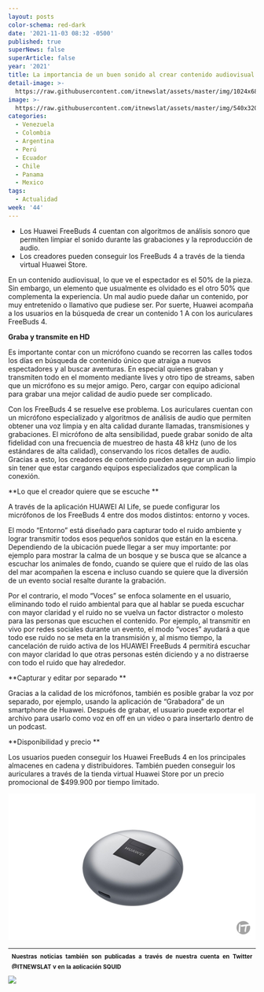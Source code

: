 ```yaml
---
layout: posts
color-schema: red-dark
date: '2021-11-03 08:32 -0500'
published: true
superNews: false
superArticle: false
year: '2021'
title: La importancia de un buen sonido al crear contenido audiovisual
detail-image: >-
  https://raw.githubusercontent.com/itnewslat/assets/master/img/1024x680/audifonos-huawei-g.jpg
image: >-
  https://raw.githubusercontent.com/itnewslat/assets/master/img/540x320/audifonos-huawei-p.jpg
categories:
  - Venezuela
  - Colombia
  - Argentina
  - Perú
  - Ecuador
  - Chile
  - Panama
  - Mexico
tags:
  - Actualidad
week: '44'
---
```

- Los Huawei FreeBuds 4 cuentan con algoritmos de análisis sonoro que permiten limpiar el sonido durante las grabaciones y la reproducción de audio. 
- Los creadores pueden conseguir los FreeBuds 4 a través de la tienda virtual Huawei Store.

En un contenido audiovisual, lo que ve el espectador es el 50% de la pieza. Sin embargo, un elemento que usualmente es olvidado es el otro 50% que complementa la experiencia. Un mal audio puede dañar un contenido, por muy entretenido o llamativo que pudiese ser. Por suerte, Huawei acompaña a los usuarios en la búsqueda de crear un contenido 1 A con los auriculares FreeBuds 4. 
 
**Graba y transmite en HD** 
 
Es importante contar con un micrófono cuando se recorren las calles todos los días en búsqueda de contenido único que atraiga a nuevos espectadores y al buscar aventuras. En especial quienes graban y transmiten todo en el momento mediante lives y otro tipo de streams, saben que un micrófono es su mejor amigo. Pero, cargar con equipo adicional para grabar una mejor calidad de audio puede ser complicado. 
 
Con los FreeBuds 4 se resuelve ese problema. Los auriculares cuentan con un micrófono especializado y algoritmos de análisis de audio que permiten obtener una voz limpia y en alta calidad durante llamadas, transmisiones y grabaciones. El micrófono de alta sensibilidad, puede grabar sonido de alta fidelidad con una frecuencia de muestreo de hasta 48 kHz (uno de los estándares de alta calidad), conservando los ricos detalles de audio. Gracias a esto, los creadores de contenido pueden asegurar un audio limpio sin tener que estar cargando equipos especializados que complican la conexión. 
 
**Lo que el creador quiere que se escuche **
 
A través de la aplicación HUAWEI AI Life, se puede configurar los micrófonos de los FreeBuds 4 entre dos modos distintos: entorno y voces. 
 
El modo “Entorno” está diseñado para capturar todo el ruido ambiente y lograr transmitir todos esos pequeños sonidos que están en la escena. Dependiendo de la ubicación puede llegar a ser muy importante: por ejemplo para mostrar la calma de un bosque y se busca que se alcance a escuchar los animales de fondo, cuando se quiere que el ruido de las olas del mar acompañen la escena e incluso cuando se quiere que la diversión de un evento social resalte durante la grabación.  
 
Por el contrario, el modo “Voces” se enfoca solamente en el usuario, eliminando todo el ruido ambiental para que al hablar se pueda escuchar con mayor claridad y el ruido no se vuelva un factor distractor o molesto para las personas que escuchen el contenido. Por ejemplo, al transmitir en vivo por redes sociales durante un evento, el modo “voces” ayudará a que todo ese ruido no se meta en la transmisión y, al mismo tiempo, la cancelación de ruido activa de los HUAWEI FreeBuds 4 permitirá escuchar con mayor claridad lo que otras personas estén diciendo y a no distraerse con todo el ruido que hay alrededor. 
 
**Capturar y editar por separado **
 
Gracias a la calidad de los micrófonos, también es posible grabar la voz por separado, por ejemplo, usando la aplicación de “Grabadora” de un smartphone de Huawei. Después de grabar, el usuario puede exportar el archivo para usarlo como voz en off en un video o para insertarlo dentro de un podcast. 
 
**Disponibilidad y precio **
 
Los usuarios pueden conseguir los Huawei FreeBuds 4 en los principales almacenes en cadena y distribuidores. También pueden conseguir los auriculares a través de la tienda virtual Huawei Store por un precio promocional de $499.900 por tiempo limitado. 

![](https://raw.githubusercontent.com/itnewslat/assets/master/img/540x320/audifonos-huawei-p.jpg)

<table style="height: 42px;" width="569">
<tbody>
<tr>
<td style="text-align: justify;"><sub><strong>Nuestras noticias también son publicadas a través de nuestra cuenta en Twitter <a href="https://twitter.com/itnewslat?lang=es">@ITNEWSLAT</a> y en la aplicación <a href="https://squidapp.co/en/">SQUID</a></strong></sub></td>
</tr>
</tbody>
</table>

<img src="https://tracker.metricool.com/c3po.jpg?hash=56f88a41e39ab42c063cc51676587a04"/>
 